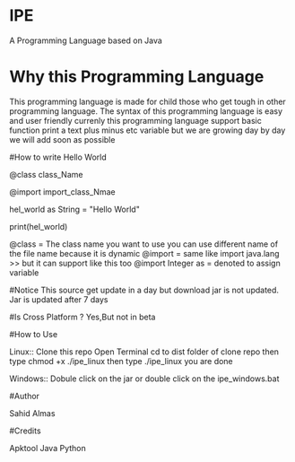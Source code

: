 # IPE
A Programming Language based on Java

# Why this Programming Language

This programming language is made for child those who get tough in other programming language. The syntax of this programming language is easy and user friendly currenly this programming language support basic function print a text plus minus etc variable but we are growing day by day we will add soon as possible

#How to write Hello World

@class class_Name

@import import_class_Nmae

hel_world as String = "Hello World"

print(hel_world)

@class =  The class name you want to use you can use different name of the file name because it is dynamic
@import = same like import java.lang >> but it can support like this too @import Integer
as = denoted to assign variable 

#Notice
This source get update in a day but download jar is not updated. Jar is updated after 7 days

#Is Cross Platform ?
Yes,But not in beta 

#How to Use

Linux:: Clone this repo 
Open Terminal 
cd to dist folder of clone repo
then type chmod +x ./ipe_linux
then type ./ipe_linux you are done

Windows:: Dobule click on the jar or double click on the ipe_windows.bat 




#Author 

Sahid <AndroidFire> Almas

#Credits

Apktool
Java
Python
